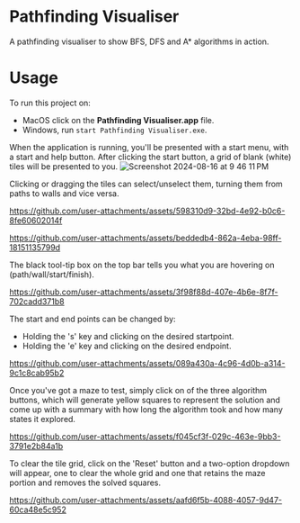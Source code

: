 # Pathfinding Visualiser
 A pathfinding visualiser to show BFS, DFS and A* algorithms in action.

# Usage
To run this project on:
- MacOS click on the **Pathfinding Visualiser.app** file.
- Windows, run <code>start Pathfinding Visualiser.exe</code>. 

When the application is running, you'll be presented with a start menu, with a start and help button. After clicking the start button, a grid of blank (white) tiles will be presented to you.
![Screenshot 2024-08-16 at 9 46 11 PM](https://github.com/user-attachments/assets/388f252d-4211-4a1f-a979-f2affb466673)

Clicking or dragging the tiles can select/unselect them, turning them from paths to walls and vice versa.

https://github.com/user-attachments/assets/598310d9-32bd-4e92-b0c6-8fe60602014f

https://github.com/user-attachments/assets/beddedb4-862a-4eba-98ff-18151135799d

The black tool-tip box on the top bar tells you what you are hovering on (path/wall/start/finish).

https://github.com/user-attachments/assets/3f98f88d-407e-4b6e-8f7f-702cadd371b8

The start and end points can be changed by:
- Holding the 's' key and clicking on the desired startpoint.
- Holding the 'e' key and clicking on the desired endpoint.

https://github.com/user-attachments/assets/089a430a-4c96-4d0b-a314-9c1c8cab95b2

Once you've got a maze to test, simply click on of the three algorithm buttons, which will generate yellow squares to represent the solution and come up with a summary with how long the algorithm took and how many states it explored.

https://github.com/user-attachments/assets/f045cf3f-029c-463e-9bb3-3791e2b84a1b

To clear the tile grid, click on the 'Reset' button and a two-option dropdown will appear, one to clear the whole grid and one that retains the maze portion and removes the solved squares.

https://github.com/user-attachments/assets/aafd6f5b-4088-4057-9d47-60ca48e5c952
